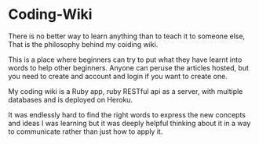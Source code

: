 # Coding-Wiki

There is no better way to learn anything than to teach it to someone else, That is the philosophy behind my coiding wiki.

This is a place where beginners can try to put what they have learnt into words to help other beginners. Anyone can peruse the articles hosted, but you need to create and account and login if you want to create one.

My coding wiki is a Ruby app, ruby RESTful api as a server, with multiple databases and is deployed on Heroku.

It was endlessly hard to find the right words to express the new concepts and ideas I was learning but it was deeply helpful thinking about it in a way to communicate rather than just how to apply it. 


